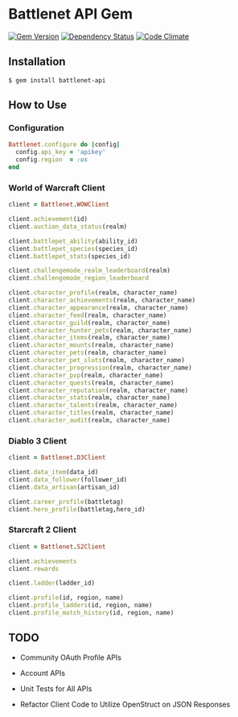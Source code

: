 # Battlenet API Gem
[![Gem Version](https://badge.fury.io/rb/battlenet-api.svg)](http://badge.fury.io/rb/battlenet-api) [![Dependency Status](https://gemnasium.com/goodcodeguy/battlenet-api.svg)](https://gemnasium.com/goodcodeguy/battlenet-api) [![Code Climate](https://codeclimate.com/github/goodcodeguy/battlenet-api/badges/gpa.svg)](https://codeclimate.com/github/goodcodeguy/battlenet-api)

## Installation

`$ gem install battlenet-api`

## How to Use

### Configuration

````ruby
Battlenet.configure do |config|
  config.api_key = 'apikey'
  config.region  = :us
end
````

### World of Warcraft Client

````ruby
client = Battlenet.WOWClient

client.achievement(id)
client.auction_data_status(realm)

client.battlepet_ability(ability_id)
client.battlepet_species(species_id)
client.battlepet_stats(species_id)

client.challengemode_realm_leaderboard(realm)
client.challengemode_region_leaderboard

client.character_profile(realm, character_name)
client.character_achievements(realm, character_name)
client.character_appearance(realm, character_name)
client.character_feed(realm, character_name)
client.character_guild(realm, character_name)
client.character_hunter_pets(realm, character_name)
client.character_items(realm, character_name)
client.character_mounts(realm, character_name)
client.character_pets(realm, character_name)
client.character_pet_slots(realm, character_name)
client.character_progression(realm, character_name)
client.character_pvp(realm, character_name)
client.character_quests(realm, character_name)
client.character_reputation(realm, character_name)
client.character_stats(realm, character_name)
client.character_talents(realm, character_name)
client.character_titles(realm, character_name)
client.character_audit(realm, character_name)

````

### Diablo 3 Client

````ruby
client = Battlenet.D3Client

client.data_item(data_id)
client.data_follower(follower_id)
client.data_artisan(artisan_id)

client.career_profile(battletag)
client.hero_profile(battletag,hero_id)
````

### Starcraft 2 Client

````ruby
client = Battlenet.S2Client

client.achievements
client.rewards

client.ladder(ladder_id)

client.profile(id, region, name)
client.profile_ladders(id, region, name)
client.profile_match_history(id, region, name)
````


## TODO

- Community OAuth Profile APIs
- Account APIs
- Unit Tests for All APIs

- Refactor Client Code to Utilize OpenStruct on JSON Responses
